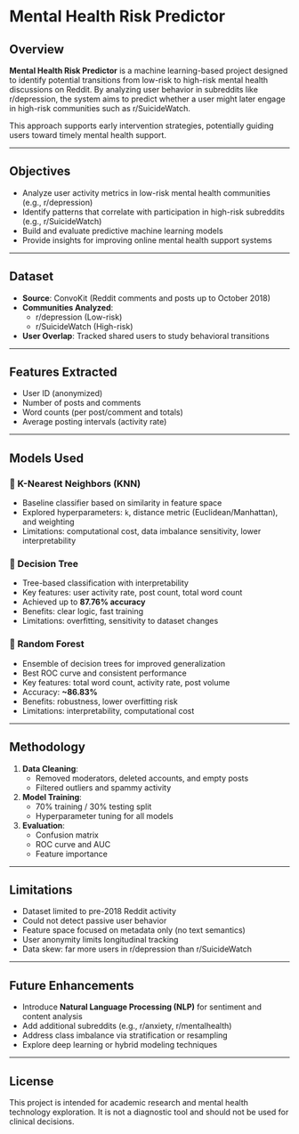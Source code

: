 # Mental Health Risk Predictor

## Overview

**Mental Health Risk Predictor** is a machine learning-based project designed to identify potential transitions from low-risk to high-risk mental health discussions on Reddit. By analyzing user behavior in subreddits like r/depression, the system aims to predict whether a user might later engage in high-risk communities such as r/SuicideWatch.

This approach supports early intervention strategies, potentially guiding users toward timely mental health support.

---

## Objectives

- Analyze user activity metrics in low-risk mental health communities (e.g., r/depression)
- Identify patterns that correlate with participation in high-risk subreddits (e.g., r/SuicideWatch)
- Build and evaluate predictive machine learning models
- Provide insights for improving online mental health support systems

---

## Dataset

- **Source**: ConvoKit (Reddit comments and posts up to October 2018)
- **Communities Analyzed**:
  - r/depression (Low-risk)
  - r/SuicideWatch (High-risk)
- **User Overlap**: Tracked shared users to study behavioral transitions

---

## Features Extracted

- User ID (anonymized)
- Number of posts and comments
- Word counts (per post/comment and totals)
- Average posting intervals (activity rate)

---

## Models Used

### 🔹 K-Nearest Neighbors (KNN)

- Baseline classifier based on similarity in feature space
- Explored hyperparameters: `k`, distance metric (Euclidean/Manhattan), and weighting
- Limitations: computational cost, data imbalance sensitivity, lower interpretability

### 🔹 Decision Tree

- Tree-based classification with interpretability
- Key features: user activity rate, post count, total word count
- Achieved up to **87.76% accuracy**
- Benefits: clear logic, fast training
- Limitations: overfitting, sensitivity to dataset changes

### 🔹 Random Forest

- Ensemble of decision trees for improved generalization
- Best ROC curve and consistent performance
- Key features: total word count, activity rate, post volume
- Accuracy: **~86.83%**
- Benefits: robustness, lower overfitting risk
- Limitations: interpretability, computational cost

---

## Methodology

1. **Data Cleaning**:
   - Removed moderators, deleted accounts, and empty posts
   - Filtered outliers and spammy activity
2. **Model Training**:
   - 70% training / 30% testing split
   - Hyperparameter tuning for all models
3. **Evaluation**:
   - Confusion matrix
   - ROC curve and AUC
   - Feature importance

---

## Limitations

- Dataset limited to pre-2018 Reddit activity
- Could not detect passive user behavior
- Feature space focused on metadata only (no text semantics)
- User anonymity limits longitudinal tracking
- Data skew: far more users in r/depression than r/SuicideWatch

---

## Future Enhancements

- Introduce **Natural Language Processing (NLP)** for sentiment and content analysis
- Add additional subreddits (e.g., r/anxiety, r/mentalhealth)
- Address class imbalance via stratification or resampling
- Explore deep learning or hybrid modeling techniques

---

## License

This project is intended for academic research and mental health technology exploration. It is not a diagnostic tool and should not be used for clinical decisions.
